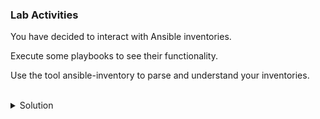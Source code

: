 ### Lab Activities

You have decided to interact with Ansible inventories. 

Execute some playbooks to see their functionality.

Use the tool ansible-inventory to parse and understand your inventories.

<br>
<details>
<summary>Solution</summary>

Run the u3_script.yml and look at what it shows you.

```plain
ansible-playbook /root/u3_script.yml
```{{exec}}

What are you shown?

Can you modify this output so show other interesting parts of the API calls? If you had to pull a specific field, could you do it? Again, you don't know how data might come to you in your organization, so this is an exercise in parsing things different ways.

Inspect your current inventory files.

```plain
cat /root/hosts
```{{exec}}

```plain
cat /root/hosts_example2
```{{exec}}

```plain
cat /root/hosts_example3
```{{exec}}

What file type are these? (https://docs.ansible.com/ansible/latest/inventory_guide/intro_inventory.html)?

What other file types might you use for inventories?

Do you have a preference on how the data are formatted, or where the variables are located on these?

Do you think some of this looks better formatted or do you prefer it as yaml?

Check the yaml versions of these files.

```plain
ansible-inventory -i /root/hosts --list -y
```{{exec}}

```plain
ansible-inventory -i /root/hosts_example2 --list -y
```{{exec}}

```plain
ansible-inventory -i /root/hosts_example3 --list -y
```{{exec}}

This is a very high level review of the many ansible-inventory commands. It is recommended that you parse and play with these files more, as the concepts will continue to be built on in later labs.


</details>